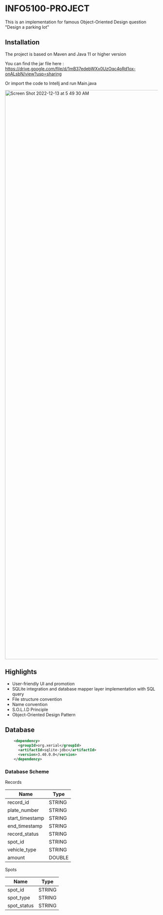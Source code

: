 # INFO5100-PROJECT

This is an implementation for famous Object-Oriented Design question "Design a parking lot"


## Installation

The project is based on Maven and Java 11 or higher version

You can find the jar file here : https://drive.google.com/file/d/1mB37edebWXx0UzOqc4pRd1ox-onALsbN/view?usp=sharing

Or import the code to Intellj and run Main.java

<img width="1874" alt="Screen Shot 2022-12-13 at 5 49 30 AM" src="https://user-images.githubusercontent.com/61750044/207345589-e8a18265-5608-4aab-ab2d-da472f23ded4.png">

## Highlights

- User-friendly UI and promotion
- SQLite integration and database mapper layer implementation with SQL query
- File structure convention
- Name convention
- S.O.L.I.D Principle
- Object-Oriented Design Pattern


## Database 

```xml
    <dependency>
      <groupId>org.xerial</groupId>
      <artifactId>sqlite-jdbc</artifactId>
      <version>3.40.0.0</version>
    </dependency>
```



### Database Scheme

Records

| Name            | Type      |
|-----------------|-----------|
| record_id       | STRING    |
| plate_number    | STRING    |
| start_timestamp | STRING |
| end_timestamp   | STRING |
| record_status   | STRING    |
| spot_id         | STRING    |
| vehicle_type    | STRING    |
| amount          | DOUBLE    |

Spots

| Name          | Type      |
|---------------|-----------|
| spot_id       | STRING    |
| spot_type     | STRING    |
| spot_status   | STRING    |
